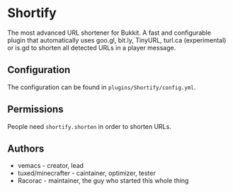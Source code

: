 Shortify
========

The most advanced URL shortener for Bukkit. A fast and configurable plugin that automatically uses goo.gl, bit.ly, TinyURL, turl.ca (experimental) or is.gd to shorten all detected URLs in a player message.

Configuration
-------------

The configuration can be found in `plugins/Shortify/config.yml`.

Permissions
-----------

People need `shortify.shorten` in order to shorten URLs.

Authors
-------

* vemacs - creator, lead
* tuxed/minecrafter - caintainer, optimizer, tester
* Racorac - maintainer, the guy who started this whole thing